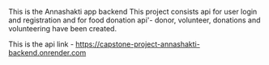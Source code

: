 This is the Annashakti app backend 
This project consists api for user login and registration and for food donation api'- donor, volunteer, donations and volunteering  have been created.



This is the api link - https://capstone-project-annashakti-backend.onrender.com
